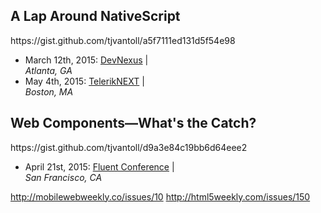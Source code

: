 <article>
	<h2>A Lap Around NativeScript</h2>
	https://gist.github.com/tjvantoll/a5f7111ed131d5f54e98
	<ul>
		<li>
			<span>March 12th, 2015:</span>
			<a href="http://www.devnexus.com/">DevNexus</a> |
			<address class="country-us">Atlanta, GA</address>
		</li>
		<li>
			<span>May 4th, 2015:</span>
			<a href="http://teleriknext.com/">TelerikNEXT</a> |
			<address class="country-us">Boston, MA</address>
		</li>
	</ul>
</article>

<article>
	<h2>Web Components—What's the Catch?</h2>
	https://gist.github.com/tjvantoll/d9a3e84c19bb6d64eee2
	<ul>
		<li>
			<span>April 21st, 2015:</span>
			<a href="http://fluentconf.com/javascript-html-2015">Fluent Conference</a> |
			<address class="country-us">San Francisco, CA</address>
		</li>
	</ul>
</article>


http://mobilewebweekly.co/issues/10
http://html5weekly.com/issues/150

